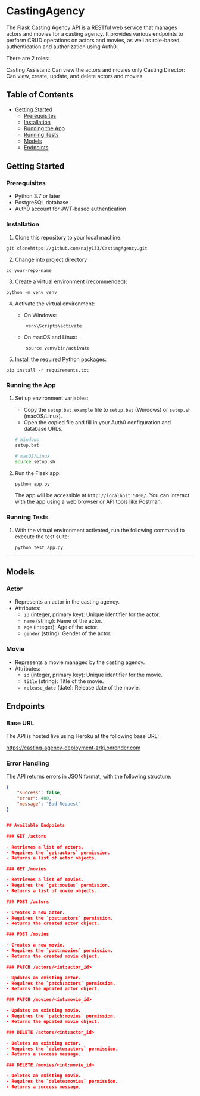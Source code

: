 # CastingAgency
The Flask Casting Agency API is a RESTful web service that manages actors and movies for a casting agency. It provides various endpoints to perform CRUD operations on actors and movies, as well as role-based authentication and authorization using Auth0.

There are 2 roles:

Casting Assistant: Can view the actors and movies only
Casting Director: Can view, create, update, and delete actors and movies


## Table of Contents
- [Getting Started](#getting-started)
    - [Prerequisites](#prerequisites)
    - [Installation](#installation)
    - [Running the App](#running-the-app)
    - [Running Tests](#running-tests)
    - [Models](#models)
    - [Endpoints](#endpoints)

## Getting Started

### Prerequisites
- Python 3.7 or later
- PostgreSQL database
- Auth0 account for JWT-based authentication


### Installation
1. Clone this repository to your local machine: 
```
git clonehttps://github.com/najy133/CastingAgency.git
```

2. Change into project directory
```
cd your-repo-name
```

3. Create a virtual environment (recommended):
```
python -m venv venv
```

4. Activate the virtual environment: 
    - On Windows:
    ```
        venv\Scripts\activate
    ```

    - On macOS and Linux:
    ``` 
        source venv/bin/activate
    ```

5. Install the required Python packages:
```
pip install -r requirements.txt
```

### Running the App

1. Set up environment variables:
    - Copy the `setup.bat.example` file to `setup.bat` (Windows) or `setup.sh` (macOS/Linux).
    - Open the copied file and fill in your Auth0 configuration and database URLs.

    ```bash
    # Windows
    setup.bat

    # macOS/Linux
    source setup.sh
    ```

2. Run the Flask app:

    ```bash
    python app.py 
    ```

    The app will be accessible at `http://localhost:5000/`. You can interact with the app using a web browser or API tools like Postman.

### Running Tests

1. With the virtual environment activated, run the following command to execute the test suite:

    ```bash
    python test_app.py
    ```

---


## Models

### Actor

- Represents an actor in the casting agency.
- Attributes:
  - `id` (integer, primary key): Unique identifier for the actor.
  - `name` (string): Name of the actor.
  - `age` (integer): Age of the actor.
  - `gender` (string): Gender of the actor.

### Movie

- Represents a movie managed by the casting agency.
- Attributes:
  - `id` (integer, primary key): Unique identifier for the movie.
  - `title` (string): Title of the movie.
  - `release_date` (date): Release date of the movie.



## Endpoints

### Base URL

The API is hosted live using Heroku at the following base URL:

https://casting-agency-deployment-zrkj.onrender.com


### Error Handling

The API returns errors in JSON format, with the following structure:

```json
{
    "success": false,
    "error": 400,
    "message": "Bad Request"
}


## Available Endpoints

### GET /actors

- Retrieves a list of actors.
- Requires the `get:actors` permission.
- Returns a list of actor objects.

### GET /movies

- Retrieves a list of movies.
- Requires the `get:movies` permission.
- Returns a list of movie objects.

### POST /actors

- Creates a new actor.
- Requires the `post:actors` permission.
- Returns the created actor object.

### POST /movies

- Creates a new movie.
- Requires the `post:movies` permission.
- Returns the created movie object.

### PATCH /actors/<int:actor_id>

- Updates an existing actor.
- Requires the `patch:actors` permission.
- Returns the updated actor object.

### PATCH /movies/<int:movie_id>

- Updates an existing movie.
- Requires the `patch:movies` permission.
- Returns the updated movie object.

### DELETE /actors/<int:actor_id>

- Deletes an existing actor.
- Requires the `delete:actors` permission.
- Returns a success message.

### DELETE /movies/<int:movie_id>

- Deletes an existing movie.
- Requires the `delete:movies` permission.
- Returns a success message.












